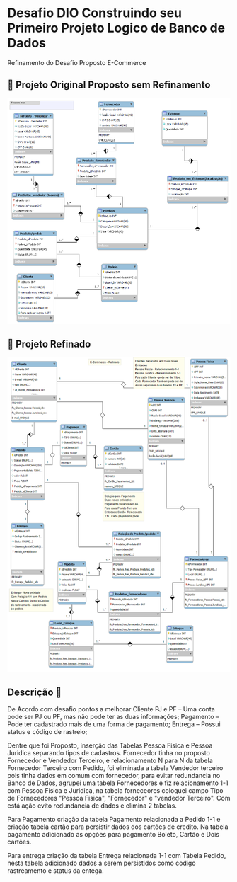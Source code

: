 # Desafio DIO Construindo seu Primeiro Projeto Logico de Banco de Dados


Refinamento do Desafio Proposto E-Commerce 

## 📘 Projeto Original Proposto sem Refinamento

<img src="https://github.com/macgyer73/Ecommerce/blob/main/ecommerce_relational_schema-proposto.png">

## 📘 Projeto Refinado 


<img src="https://github.com/macgyer73/Ecommerce/blob/main/ecommerce_relational_schema-Refinado.png">

## Descrição 📃

De Acordo com desafio  pontos a melhorar 
Cliente PJ e PF – Uma conta pode ser PJ ou PF, mas não pode ter as duas informações;
Pagamento – Pode ter cadastrado mais de uma forma de pagamento;
Entrega – Possui status e código de rastreio;

Dentre que foi Proposto, inserção das Tabelas Pessoa Fisica e Pessoa Juridica separando tipos de cadastros.
Fornecedor tinha no proposto Fornecedor e Vendedor Terceiro, e relacionamento N para N da tabela Fornecedor 
Terceiro com Pedido, foi eliminada a tabela Vendedor terceiro pois tinha dados em comum com fornecedor, para 
evitar redundancia no Banco de Dados, agrupei uma tabela Fornecedores e fiz relacionamento 1-1 com Pessoa Fisica 
e Juridica, na tabela forneceores coloquei campo Tipo de Fornecedores "Pessoa Fisica", "Fornecedor" e "vendedor
Terceiro". Com está ação evito redundancia de dados e elimina 2 tabelas.

Para Pagamento criação da tabela Pagamento relacionada a Pedido 1-1 e criação tabela cartão para persistir dados
dos cartões de credito. Na tabela pagamento adicionado as opções para pagamento Boleto, Cartão e Dois cartões. 

Para entrega criação da tabela Entrega relacionada 1-1 com Tabela Pedido, nesta tabela adicionado dados a serem persistidos
como codigo rastreamento e status da entega.
